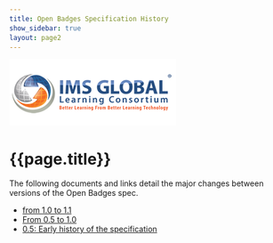 ```yaml
---
title: Open Badges Specification History
show_sidebar: true
layout: page2
---
```


<div id="top">
<a href="http://www.imsglobal.org"><img src="../images/imsglobal-logo.png" alt="IMS Global Logo" border="0" /></a>
</div>

# {{page.title}}

The following documents and links detail the major changes between versions of the Open Badges spec.

 * [from 1.0 to 1.1](1.1.html)
 * [From 0.5 to 1.0](https://github.com/mozilla/openbadges/wiki/Assertion-Specification-Changes)
 * [0.5: Early history of the specification](https://github.com/mozilla/openbadges-backpack/wiki/Assertions/_history)